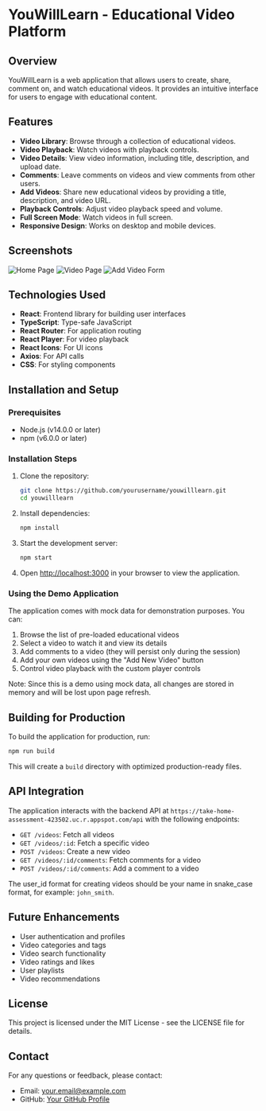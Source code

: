 # YouWillLearn - Educational Video Platform

## Overview

YouWillLearn is a web application that allows users to create, share, comment on, and watch educational videos. It provides an intuitive interface for users to engage with educational content.

## Features

- **Video Library**: Browse through a collection of educational videos.
- **Video Playback**: Watch videos with playback controls.
- **Video Details**: View video information, including title, description, and upload date.
- **Comments**: Leave comments on videos and view comments from other users.
- **Add Videos**: Share new educational videos by providing a title, description, and video URL.
- **Playback Controls**: Adjust video playback speed and volume.
- **Full Screen Mode**: Watch videos in full screen.
- **Responsive Design**: Works on desktop and mobile devices.

## Screenshots

![Home Page](screenshots/home_page.png)
![Video Page](screenshots/video_page.png)
![Add Video Form](screenshots/add_video.png)

## Technologies Used

- **React**: Frontend library for building user interfaces
- **TypeScript**: Type-safe JavaScript
- **React Router**: For application routing
- **React Player**: For video playback
- **React Icons**: For UI icons
- **Axios**: For API calls
- **CSS**: For styling components

## Installation and Setup

### Prerequisites

- Node.js (v14.0.0 or later)
- npm (v6.0.0 or later)

### Installation Steps

1. Clone the repository:
   ```bash
   git clone https://github.com/yourusername/youwilllearn.git
   cd youwilllearn
   ```

2. Install dependencies:
   ```bash
   npm install
   ```

3. Start the development server:
   ```bash
   npm start
   ```

4. Open [http://localhost:3000](http://localhost:3000) in your browser to view the application.

### Using the Demo Application

The application comes with mock data for demonstration purposes. You can:

1. Browse the list of pre-loaded educational videos
2. Select a video to watch it and view its details
3. Add comments to a video (they will persist only during the session)
4. Add your own videos using the "Add New Video" button
5. Control video playback with the custom player controls

Note: Since this is a demo using mock data, all changes are stored in memory and will be lost upon page refresh.

## Building for Production

To build the application for production, run:

```bash
npm run build
```

This will create a `build` directory with optimized production-ready files.

## API Integration

The application interacts with the backend API at `https://take-home-assessment-423502.uc.r.appspot.com/api` with the following endpoints:

- `GET /videos`: Fetch all videos
- `GET /videos/:id`: Fetch a specific video
- `POST /videos`: Create a new video
- `GET /videos/:id/comments`: Fetch comments for a video
- `POST /videos/:id/comments`: Add a comment to a video

The user_id format for creating videos should be your name in snake_case format, for example: `john_smith`.

## Future Enhancements

- User authentication and profiles
- Video categories and tags
- Video search functionality
- Video ratings and likes
- User playlists
- Video recommendations

## License

This project is licensed under the MIT License - see the LICENSE file for details.

## Contact

For any questions or feedback, please contact:
- Email: your.email@example.com
- GitHub: [Your GitHub Profile](https://github.com/yourusername)
